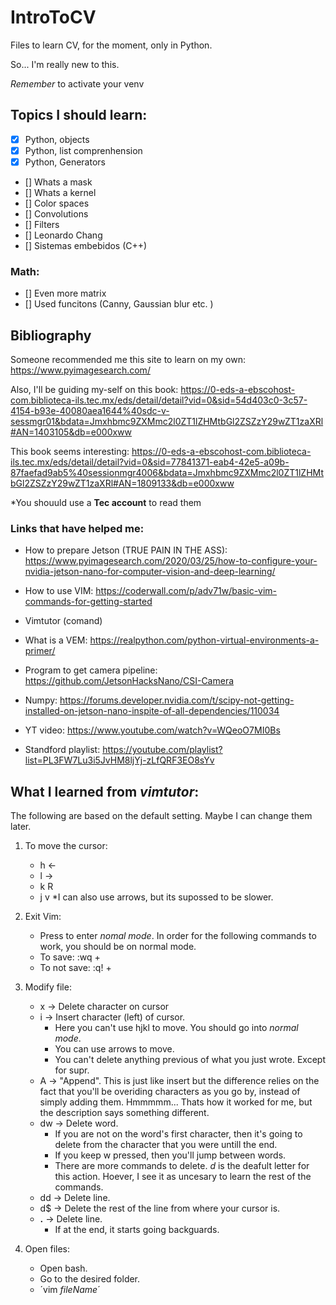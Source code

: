 # IntroToCV
Files to learn CV, for the moment, only in Python.

So... I'm really new to this.

*Remember* to activate your venv

## Topics I should learn: 

- [x] Python, objects
- [x] Python, list comprenhension
- [x] Python, Generators
- [] Whats a mask
- [] Whats a kernel
- [] Color spaces
- [] Convolutions
- [] Filters
- [] Leonardo Chang
- [] Sistemas embebidos (C++)

### Math:

- [] Even more matrix
- [] Used funcitons (Canny, Gaussian blur etc. )

## Bibliography

Someone recommended me this site to learn on my own: https://www.pyimagesearch.com/

Also, I'll be guiding my-self on this book:
https://0-eds-a-ebscohost-com.biblioteca-ils.tec.mx/eds/detail/detail?vid=0&sid=54d403c0-3c57-4154-b93e-40080aea1644%40sdc-v-sessmgr01&bdata=Jmxhbmc9ZXMmc2l0ZT1lZHMtbGl2ZSZzY29wZT1zaXRl#AN=1403105&db=e000xww

This book seems interesting: 
https://0-eds-a-ebscohost-com.biblioteca-ils.tec.mx/eds/detail/detail?vid=0&sid=77841371-eab4-42e5-a09b-87faefad9ab5%40sessionmgr4006&bdata=Jmxhbmc9ZXMmc2l0ZT1lZHMtbGl2ZSZzY29wZT1zaXRl#AN=1809133&db=e000xww

*You shouuld use a **Tec account** to read them

### Links that have helped me:

* How to prepare Jetson (TRUE PAIN IN THE ASS): https://www.pyimagesearch.com/2020/03/25/how-to-configure-your-nvidia-jetson-nano-for-computer-vision-and-deep-learning/

* How to use VIM: https://coderwall.com/p/adv71w/basic-vim-commands-for-getting-started

* Vimtutor (comand)

* What is a VEM: https://realpython.com/python-virtual-environments-a-primer/

* Program to get camera pipeline: https://github.com/JetsonHacksNano/CSI-Camera

* Numpy: https://forums.developer.nvidia.com/t/scipy-not-getting-installed-on-jetson-nano-inspite-of-all-dependencies/110034

* YT video: https://www.youtube.com/watch?v=WQeoO7MI0Bs

* Standford playlist: https://youtube.com/playlist?list=PL3FW7Lu3i5JvHM8ljYj-zLfQRF3EO8sYv

## What I learned from *vimtutor*:

The following are based on the default setting. Maybe I can change them later.

1. To move the cursor:
    * h <-
    * l ->
    * k R
    * j v
    *I can also use arrows, but its supossed to be slower. 

2. Exit Vim:
    * Press <ESC> to enter *nomal mode*. In order for the following commands to work, you should be on normal mode. 
    * To save:   :wq  + <ENTER>
    * To not save:  :q!  + <ENTER>


3. Modify file:
    * x -> Delete character on cursor
    * i -> Insert character (left) of cursor.
        * Here you can't use hjkl to move. You should go into *normal mode*.
        * You can use arrows to move. 
        * You can't delete anything previous of what you just wrote. Except for supr.
    * A -> "Append". This is just like insert but the difference relies on the fact that you'll be overiding characters as you go by, instead of simply adding them. Hmmmmm... Thats how it worked for me, but the description says something different. 
    * dw -> Delete word. 
        * If you are not on the word's first character, then it's going to delete from the character that you were untill the end.  
        * If you keep w pressed, then you'll jump between words. 
        * There are more commands to delete. *d* is the deafult letter for this action. Hoever, I see it as uncesary to learn the rest of the commands. 
    * dd -> Delete line. 
    * d$ -> Delete the rest of the line from where your cursor is. 
    * **.** -> Delete line. 
        * If at the end, it starts going backguards. 


4. Open files:
    * Open bash.
    * Go to the desired folder.
    * ´vim *fileName*´